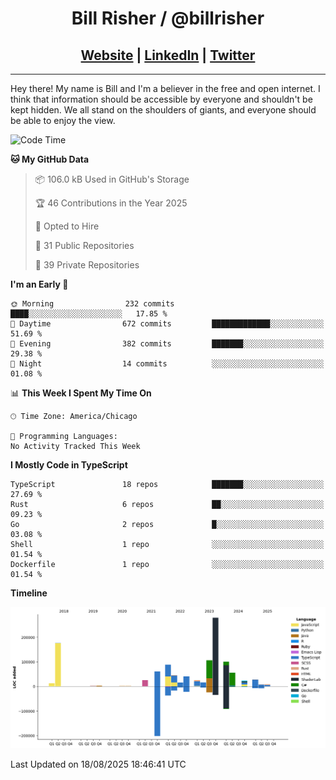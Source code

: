 
<h1 align="center">
    Bill Risher / @billrisher <br />
</h1>
<h2 align="center">
    <a href="https://billrisher.com">Website</a> | <a href="https://linkedin.com/in/william-risher">LinkedIn</a> | <a href="https://twitter.com/billrisher_">Twitter</a> 
 </h2>

---

Hey there! My name is Bill and I'm a believer in the free and open internet. 
I think that information should be accessible by everyone and shouldn't be kept hidden. 
We all stand on the shoulders of giants, and everyone should be able to enjoy the view.

<!--START_SECTION:waka-->
![Code Time](http://img.shields.io/badge/Code%20Time-232%20hrs%2046%20mins-blue)

**🐱 My GitHub Data** 

> 📦 106.0 kB Used in GitHub's Storage 
 > 
> 🏆 46 Contributions in the Year 2025
 > 
> 💼 Opted to Hire
 > 
> 📜 31 Public Repositories 
 > 
> 🔑 39 Private Repositories 
 > 
**I'm an Early 🐤** 

```text
🌞 Morning                232 commits         ████░░░░░░░░░░░░░░░░░░░░░   17.85 % 
🌆 Daytime                672 commits         █████████████░░░░░░░░░░░░   51.69 % 
🌃 Evening                382 commits         ███████░░░░░░░░░░░░░░░░░░   29.38 % 
🌙 Night                  14 commits          ░░░░░░░░░░░░░░░░░░░░░░░░░   01.08 % 
```


📊 **This Week I Spent My Time On** 

```text
🕑︎ Time Zone: America/Chicago

💬 Programming Languages: 
No Activity Tracked This Week
```

**I Mostly Code in TypeScript** 

```text
TypeScript               18 repos            ███████░░░░░░░░░░░░░░░░░░   27.69 % 
Rust                     6 repos             ██░░░░░░░░░░░░░░░░░░░░░░░   09.23 % 
Go                       2 repos             █░░░░░░░░░░░░░░░░░░░░░░░░   03.08 % 
Shell                    1 repo              ░░░░░░░░░░░░░░░░░░░░░░░░░   01.54 % 
Dockerfile               1 repo              ░░░░░░░░░░░░░░░░░░░░░░░░░   01.54 % 
```



**Timeline**

![Lines of Code chart](https://raw.githubusercontent.com/billrisher/billrisher/main/assets/bar_graph.png)


 Last Updated on 18/08/2025 18:46:41 UTC
<!--END_SECTION:waka-->
